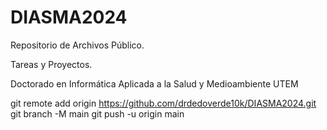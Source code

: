 # DIASMA2024
Repositorio de Archivos Público.

Tareas y Proyectos.

Doctorado en Informática Aplicada a la Salud y Medioambiente UTEM

git remote add origin https://github.com/drdedoverde10k/DIASMA2024.git
git branch -M main
git push -u origin main
